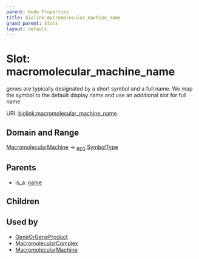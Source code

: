 ```yaml
---
parent: Node Properties
title: biolink:macromolecular_machine_name
grand_parent: Slots
layout: default
---
```


# Slot: macromolecular_machine_name


genes are typically designated by a short symbol and a full name. We map the symbol to the default display name and use an additional slot for full name

URI: [biolink:macromolecular_machine_name](https://w3id.org/biolink/vocab/macromolecular_machine_name)

## Domain and Range

[MacromolecularMachine](MacromolecularMachine.md) ->  <sub>REQ</sub> [SymbolType](types/SymbolType.md)

## Parents

 *  is_a: [name](name.md)

## Children


## Used by

 * [GeneOrGeneProduct](GeneOrGeneProduct.md)
 * [MacromolecularComplex](MacromolecularComplex.md)
 * [MacromolecularMachine](MacromolecularMachine.md)
